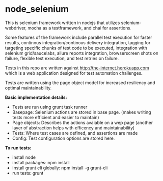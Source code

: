 # node_selenium
This is selenium framework written in nodejs that utilizes selenium-webdriver, mocha as a testframework, and chai for assertions.  

Some features of the framework include parallel test execution for faster results, continous integration/continous delivery integration, tagging for targeting specific chunks of test code to be executed, integration with selenium grid/saucelabs, allure reports integration, browserscreen shots on failure, flexible test execution, and test retries on failure.

Tests in this repo are written against http://the-internet.herokuapp.com which is a web application designed for test automation challenges.

Tests are written using the page object model for increased resiliency and optimal maintainability.

**Basic implementation details:**

- Tests are run using grunt task runner
- Basepage:  Selenium actions are stored in base page. (makes writing tests more efficient and easier to maintain) 
- Page objects:  Describes the actions avaiable on a wep page (another layer of abstraction helps with efficency and maintainability)
- Tests:  Where test cases are defined, and assertions are made
- Config:  Test configuration options are stored here.  


**To run tests:**

- install node 
- install packages: npm install
- install grunt cli globally: npm install -g grunt-cli
- run tests: grunt
